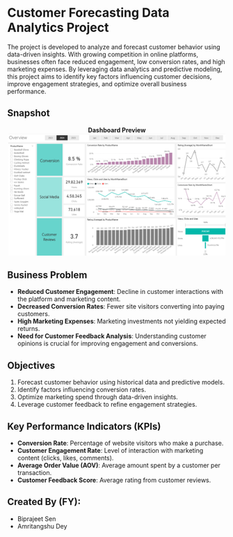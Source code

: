 # Customer Forecasting Data Analytics Project  
  
The project is developed to analyze and forecast customer behavior using data-driven insights. With growing competition in online platforms, businesses often face reduced engagement, low conversion rates, and high marketing expenses. By leveraging data analytics and predictive modeling, this project aims to identify key factors influencing customer decisions, improve engagement strategies, and optimize overall business performance.  

## Snapshot
<p align="center">
  <b>Dashboard Preview</b><br>
  <img src="snapshot.png" alt="Dashboard Preview" width="500"/>
</p>

## Business Problem  
- **Reduced Customer Engagement**: Decline in customer interactions with the platform and marketing content.  
- **Decreased Conversion Rates**: Fewer site visitors converting into paying customers.  
- **High Marketing Expenses**: Marketing investments not yielding expected returns.  
- **Need for Customer Feedback Analysis**: Understanding customer opinions is crucial for improving engagement and conversions.  

## Objectives  
1. Forecast customer behavior using historical data and predictive models.  
2. Identify factors influencing conversion rates.  
3. Optimize marketing spend through data-driven insights.  
4. Leverage customer feedback to refine engagement strategies.  

## Key Performance Indicators (KPIs)  
- **Conversion Rate**: Percentage of website visitors who make a purchase.  
- **Customer Engagement Rate**: Level of interaction with marketing content (clicks, likes, comments).  
- **Average Order Value (AOV)**: Average amount spent by a customer per transaction.  
- **Customer Feedback Score**: Average rating from customer reviews.

## Created By (FY):
- Biprajeet Sen 
- Amritangshu Dey

